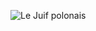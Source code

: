 ![Le Juif polonais](https://upload.wikimedia.org/wikipedia/commons/thumb/0/06/Lilac-breasted_roller_%28Coracias_caudatus_caudatus%29_Botswana.jpg/450px-Lilac-breasted_roller_%28Coracias_caudatus_caudatus%29_Botswana.jpg)